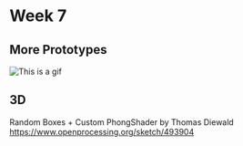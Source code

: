 # Week 7

## More Prototypes

![This is a gif](https://github.com/KristineGudmundsen/CodeWords/raw/master/SKO/Week%207/LayersGif.gif)

## 3D
Random Boxes + Custom PhongShader by Thomas Diewald https://www.openprocessing.org/sketch/493904
